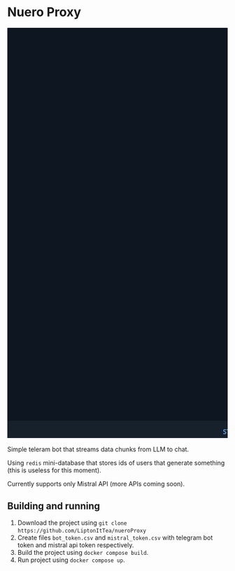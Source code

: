 # Nuero Proxy
![](https://raw.githubusercontent.com/LiptonItTea/nueroProxy/refs/heads/main/preview.gif)

Simple teleram bot that streams data chunks from LLM to chat.

Using `redis` mini-database that stores ids of users that generate something (this is useless for this moment).

Currently supports only Mistral API (more APIs coming soon).

## Building and running
1. Download the project using `git clone https://github.com/LiptonItTea/nueroProxy`
2. Create files `bot_token.csv` and `mistral_token.csv` with telegram bot token and mistral api token respectively.
3. Build the project using `docker compose build`.
4. Run project using `docker compose up`.